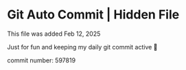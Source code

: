 # Git Auto Commit | Hidden File

This file was added Feb 12, 2025

Just for fun and keeping my daily git commit active 🤪

commit number: 597819
